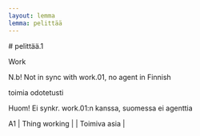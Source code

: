 ```yaml
---
layout: lemma
lemma: pelittää
---
```


<div class="sense">
# <span class="sensename">pelittää.1</span>

<span class="description">Work</span>

N.b! Not in sync with work.01, no agent in Finnish

<span class="description">toimia odotetusti</span>

Huom! Ei synkr. work.01:n kanssa, suomessa ei agenttia

A1 | Thing working |   | Toimiva asia |  

</div>

